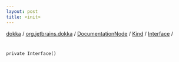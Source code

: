 ```yaml
---
layout: post
title: <init>
---
```

[dokka](../../../../index.md) / [org.jetbrains.dokka](../../../index.md) / [DocumentationNode](../../index.md) / [Kind](../index.md) / [Interface](index.md) / [<init>](_init_.md)

# <init>

```
private Interface()
```
